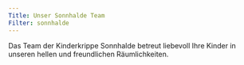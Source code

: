 ```yaml
---
Title: Unser Sonnhalde Team
Filter: sonnhalde
---
```

Das Team der Kinderkrippe Sonnhalde betreut liebevoll Ihre Kinder in unseren hellen und freundlichen Räumlichkeiten.